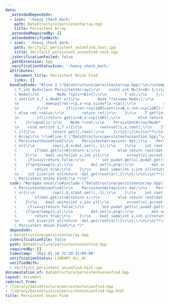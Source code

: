 ```yaml
---
data:
  _extendedDependsOn:
  - icon: ':heavy_check_mark:'
    path: DataStructure/persistentarray.hpp
    title: Persistent Array
  _extendedRequiredBy: []
  _extendedVerifiedWith:
  - icon: ':heavy_check_mark:'
    path: Verify/LC_persistent_unionfind.test.cpp
    title: Verify/LC_persistent_unionfind.test.cpp
  _isVerificationFailed: false
  _pathExtension: hpp
  _verificationStatusIcon: ':heavy_check_mark:'
  attributes:
    document_title: Persistent Union Find
    links: []
  bundledCode: "#line 2 \"DataStructure/persistentarray.hpp\"\n\r\ntemplate<typename\
    \ T,int B=4>class PersistentArray{\r\n    const int M=(1<<B)-1;\r\n    struct\
    \ Node{\r\n        Node *cp[1<<B]={};\r\n        T val;\r\n    };\r\n    Node*\
    \ set(int i,T x,Node* a){\r\n        Node *ret=new Node();\r\n        if(a){\r\
    \n            memcpy(ret->cp,a->cp,sizeof(a->cp));\r\n            ret->val=a->val;\r\
    \n        }\r\n        if(i)ret->cp[i&M]=set(i>>B,x,ret->cp[i&M]);\r\n       \
    \ else ret->val=x;\r\n        return ret;\r\n    }\r\n    T get(int i,Node* a){\r\
    \n        if(i)return get(i>>B,a->cp[i&M]);\r\n        else return a->val;\r\n\
    \    }\r\npublic:\r\n    Node *root;\r\n    PersistentArray(Node* _r=nullptr):root(_r){}\r\
    \n    void set(int i,T x){\r\n        root=set(i,x,root);\r\n    }\r\n    T get(int\
    \ i){\r\n        return get(i,root);\r\n    }\r\n};\r\n\r\n/**\r\n * @brief Persistent\
    \ Array\r\n */\n#line 3 \"DataStructure/persistentunionfind.hpp\"\n\r\nstruct\
    \ PersistentUnionFind{\r\n    PersistentArray<int> dat;\r\n    PersistentUnionFind(int\
    \ n){\r\n        rep(i,0,n)dat.set(i,-1);\r\n    }\r\n    int root(int x){\r\n\
    \        if(dat.get(x)<0)return x;\r\n        else return root(dat.get(x));\r\n\
    \    }\r\n    bool unite(int x,int y){\r\n        x=root(x),y=root(y);\r\n   \
    \     if(x==y)return false;\r\n        int p=dat.get(x),q=dat.get(y);\r\n    \
    \    if(p>q)swap(x,y);\r\n        dat.set(x,p+q);\r\n        dat.set(y,x);\r\n\
    \        return true;\r\n    }\r\n    bool same(int x,int y){return root(x)==root(y);}\r\
    \n    int size(int a){return -dat.get(root(a));}\r\n};\r\n\r\n/**\r\n * @brief\
    \ Persistent Union Find\r\n */\n"
  code: "#pragma once\r\n#include \"DataStructure/persistentarray.hpp\"\r\n\r\nstruct\
    \ PersistentUnionFind{\r\n    PersistentArray<int> dat;\r\n    PersistentUnionFind(int\
    \ n){\r\n        rep(i,0,n)dat.set(i,-1);\r\n    }\r\n    int root(int x){\r\n\
    \        if(dat.get(x)<0)return x;\r\n        else return root(dat.get(x));\r\n\
    \    }\r\n    bool unite(int x,int y){\r\n        x=root(x),y=root(y);\r\n   \
    \     if(x==y)return false;\r\n        int p=dat.get(x),q=dat.get(y);\r\n    \
    \    if(p>q)swap(x,y);\r\n        dat.set(x,p+q);\r\n        dat.set(y,x);\r\n\
    \        return true;\r\n    }\r\n    bool same(int x,int y){return root(x)==root(y);}\r\
    \n    int size(int a){return -dat.get(root(a));}\r\n};\r\n\r\n/**\r\n * @brief\
    \ Persistent Union Find\r\n */"
  dependsOn:
  - DataStructure/persistentarray.hpp
  isVerificationFile: false
  path: DataStructure/persistentunionfind.hpp
  requiredBy: []
  timestamp: '2022-01-16 22:20:31+09:00'
  verificationStatus: LIBRARY_ALL_AC
  verifiedWith:
  - Verify/LC_persistent_unionfind.test.cpp
documentation_of: DataStructure/persistentunionfind.hpp
layout: document
redirect_from:
- /library/DataStructure/persistentunionfind.hpp
- /library/DataStructure/persistentunionfind.hpp.html
title: Persistent Union Find
---
```

